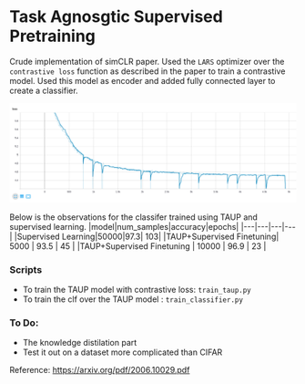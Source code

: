 # Task Agnosgtic Supervised Pretraining


Crude implementation of simCLR paper. Used the ```LARS``` optimizer over the ```contrastive loss``` function as described in the paper to train a contrastive model. Used this model as encoder and added fully connected layer to create a classifier. 

![Contrastive Loss @ 25 epochs](loss.png)


Below is the observations for the classifer trained using TAUP and supervised learning.
|model|num_samples|accuracy|epochs|
|---|---|---|---|
|Supervised Learning|50000|97.3|   103|
|TAUP+Supervised Finetuning| 5000  | 93.5  | 45  |
|TAUP+Supervised Finetuning   | 10000  | 96.9  | 23  |




### Scripts

- To train the TAUP model with contrastive loss: ```train_taup.py```
- To train the clf over the TAUP model          : ```train_classifier.py```

### To Do: 
- The knowledge distilation part
- Test it out on a dataset more complicated than CIFAR

Reference: https://arxiv.org/pdf/2006.10029.pdf
